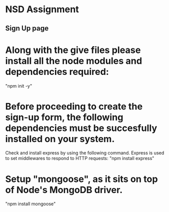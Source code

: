 # NSD Assignment
## Sign Up page
# Along with the give files please install all the node modules and dependencies required:
"npm init -y"

# Before proceeding to create the sign-up form, the following dependencies must be succesfully installed on your system.
Check and install express by using the following command.
Express is used to set middlewares to respond to HTTP requests:
"npm install express"

# Setup "mongoose", as it sits on top of Node's MongoDB driver.
"npm install mongoose"
